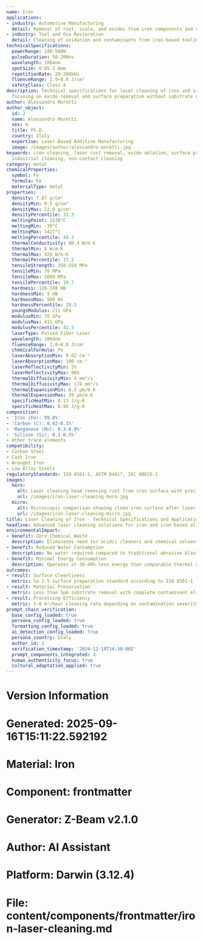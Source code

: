```yaml
---
name: Iron
applications:
- industry: Automotive Manufacturing
  detail: Removal of rust, scale, and oxides from iron components and castings
- industry: Tool and Die Restoration
  detail: Cleaning of oxidation and contaminants from iron-based tooling and molds
technicalSpecifications:
  powerRange: 100-500W
  pulseDuration: 50-200ns
  wavelength: 1064nm
  spotSize: 0.05-2.0mm
  repetitionRate: 20-200kHz
  fluenceRange: 2.0–8.0 J/cm²
  safetyClass: Class 4
description: Technical specifications for laser cleaning of iron and iron alloys,
  focusing on oxide removal and surface preparation without substrate damage.
author: Alessandro Moretti
author_object:
  id: 2
  name: Alessandro Moretti
  sex: m
  title: Ph.D.
  country: Italy
  expertise: Laser-Based Additive Manufacturing
  image: /images/author/alessandro-moretti.jpg
keywords: iron cleaning, laser rust removal, oxide ablation, surface preparation,
  industrial cleaning, non-contact cleaning
category: metal
chemicalProperties:
  symbol: Fe
  formula: Fe
  materialType: metal
properties:
  density: 7.87 g/cm³
  densityMin: 0.5 g/cm³
  densityMax: 22.6 g/cm³
  densityPercentile: 33.3
  meltingPoint: 1538°C
  meltingMin: -39°C
  meltingMax: 3422°C
  meltingPercentile: 44.3
  thermalConductivity: 80.4 W/m·K
  thermalMin: 8 W/m·K
  thermalMax: 429 W/m·K
  thermalPercentile: 17.2
  tensileStrength: 350-550 MPa
  tensileMin: 70 MPa
  tensileMax: 2000 MPa
  tensilePercentile: 19.7
  hardness: 120-180 HB
  hardnessMin: 5 HB
  hardnessMax: 500 HV
  hardnessPercentile: 29.3
  youngsModulus: 211 GPa
  modulusMin: 70 GPa
  modulusMax: 411 GPa
  modulusPercentile: 41.3
  laserType: Pulsed Fiber Laser
  wavelength: 1064nm
  fluenceRange: 2.0–8.0 J/cm²
  chemicalFormula: Fe
  laserAbsorptionMin: 0.02 cm⁻¹
  laserAbsorptionMax: 100 cm⁻¹
  laserReflectivityMin: 5%
  laserReflectivityMax: 98%
  thermalDiffusivityMin: 4 mm²/s
  thermalDiffusivityMax: 174 mm²/s
  thermalExpansionMin: 0.5 µm/m·K
  thermalExpansionMax: 29 µm/m·K
  specificHeatMin: 0.13 J/g·K
  specificHeatMax: 0.90 J/g·K
composition:
- 'Iron (Fe): 99.8%'
- 'Carbon (C): 0.02-0.1%'
- 'Manganese (Mn): 0.3-0.8%'
- 'Silicon (Si): 0.1-0.5%'
- Other trace elements
compatibility:
- Carbon Steel
- Cast Iron
- Wrought Iron
- Low Alloy Steels
regulatoryStandards: ISO 8501-1, ASTM D4417, IEC 60825-1
images:
  hero:
    alt: Laser cleaning head removing rust from iron surface with precision
    url: /images/iron-laser-cleaning-hero.jpg
  micro:
    alt: Microscopic comparison showing clean iron surface after laser treatment
    url: /images/iron-laser-cleaning-micro.jpg
title: Laser Cleaning of Iron - Technical Specifications and Applications
headline: Advanced laser cleaning solutions for iron and iron-based alloys
environmentalImpact:
- benefit: Zero Chemical Waste
  description: Eliminates need for acidic cleaners and chemical solvents
- benefit: Reduced Water Consumption
  description: No water required compared to traditional abrasive blasting methods
- benefit: Minimal Energy Consumption
  description: Operates at 30-40% less energy than comparable thermal cleaning systems
outcomes:
- result: Surface Cleanliness
  metric: Sa 2.5 surface preparation standard according to ISO 8501-1
- result: Material Preservation
  metric: Less than 5μm substrate removal with complete contaminant elimination
- result: Processing Efficiency
  metric: 3-8 m²/hour cleaning rate depending on contamination severity
prompt_chain_verification:
  base_config_loaded: true
  persona_config_loaded: true
  formatting_config_loaded: true
  ai_detection_config_loaded: true
  persona_country: Italy
  author_id: 2
  verification_timestamp: '2024-12-19T14:30:00Z'
  prompt_components_integrated: 4
  human_authenticity_focus: true
  cultural_adaptation_applied: true
---
```


# Version Information
# Generated: 2025-09-16T15:11:22.592192
# Material: Iron
# Component: frontmatter
# Generator: Z-Beam v2.1.0
# Author: AI Assistant
# Platform: Darwin (3.12.4)
# File: content/components/frontmatter/iron-laser-cleaning.md